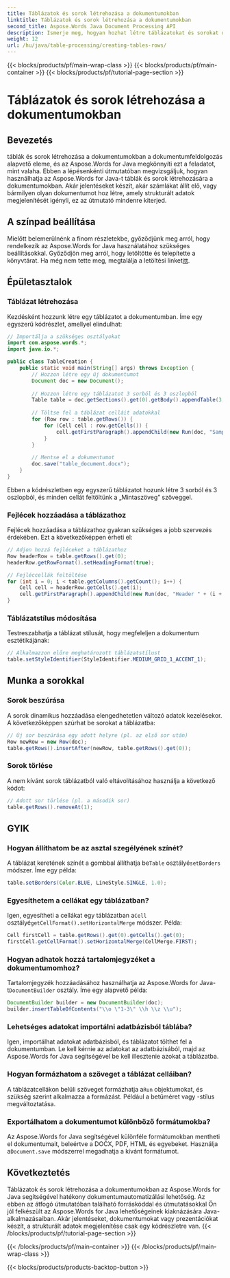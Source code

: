 ```yaml
---
title: Táblázatok és sorok létrehozása a dokumentumokban
linktitle: Táblázatok és sorok létrehozása a dokumentumokban
second_title: Aspose.Words Java Document Processing API
description: Ismerje meg, hogyan hozhat létre táblázatokat és sorokat dokumentumokban az Aspose.Words for Java használatával. Kövesse ezt az átfogó útmutatót a forráskóddal és a GYIK-kal.
weight: 12
url: /hu/java/table-processing/creating-tables-rows/
---
```


{{< blocks/products/pf/main-wrap-class >}}
{{< blocks/products/pf/main-container >}}
{{< blocks/products/pf/tutorial-page-section >}}

# Táblázatok és sorok létrehozása a dokumentumokban


## Bevezetés
táblák és sorok létrehozása a dokumentumokban a dokumentumfeldolgozás alapvető eleme, és az Aspose.Words for Java megkönnyíti ezt a feladatot, mint valaha. Ebben a lépésenkénti útmutatóban megvizsgáljuk, hogyan használhatja az Aspose.Words for Java-t táblák és sorok létrehozására a dokumentumokban. Akár jelentéseket készít, akár számlákat állít elő, vagy bármilyen olyan dokumentumot hoz létre, amely strukturált adatok megjelenítését igényli, ez az útmutató mindenre kiterjed.

## A színpad beállítása
 Mielőtt belemerülnénk a finom részletekbe, győződjünk meg arról, hogy rendelkezik az Aspose.Words for Java használatához szükséges beállításokkal. Győződjön meg arról, hogy letöltötte és telepítette a könyvtárat. Ha még nem tette meg, megtalálja a letöltési linket[itt](https://releases.aspose.com/words/java/).

## Épületasztalok
### Táblázat létrehozása
Kezdésként hozzunk létre egy táblázatot a dokumentumban. Íme egy egyszerű kódrészlet, amellyel elindulhat:

```java
// Importálja a szükséges osztályokat
import com.aspose.words.*;
import java.io.*;

public class TableCreation {
    public static void main(String[] args) throws Exception {
        // Hozzon létre egy új dokumentumot
        Document doc = new Document();
        
        // Hozzon létre egy táblázatot 3 sorból és 3 oszlopból
        Table table = doc.getSections().get(0).getBody().appendTable(3, 3);
        
        // Töltse fel a táblázat celláit adatokkal
        for (Row row : table.getRows()) {
            for (Cell cell : row.getCells()) {
                cell.getFirstParagraph().appendChild(new Run(doc, "Sample Text"));
            }
        }
        
        // Mentse el a dokumentumot
        doc.save("table_document.docx");
    }
}
```

Ebben a kódrészletben egy egyszerű táblázatot hozunk létre 3 sorból és 3 oszlopból, és minden cellát feltöltünk a „Mintaszöveg” szöveggel.

### Fejlécek hozzáadása a táblázathoz
Fejlécek hozzáadása a táblázathoz gyakran szükséges a jobb szervezés érdekében. Ezt a következőképpen érheti el:

```java
// Adjon hozzá fejléceket a táblázathoz
Row headerRow = table.getRows().get(0);
headerRow.getRowFormat().setHeadingFormat(true);

// Fejléccellák feltöltése
for (int i = 0; i < table.getColumns().getCount(); i++) {
    Cell cell = headerRow.getCells().get(i);
    cell.getFirstParagraph().appendChild(new Run(doc, "Header " + (i + 1)));
}
```

### Táblázatstílus módosítása
Testreszabhatja a táblázat stílusát, hogy megfeleljen a dokumentum esztétikájának:

```java
// Alkalmazzon előre meghatározott táblázatstílust
table.setStyleIdentifier(StyleIdentifier.MEDIUM_GRID_1_ACCENT_1);
```

## Munka a sorokkal
### Sorok beszúrása
A sorok dinamikus hozzáadása elengedhetetlen változó adatok kezelésekor. A következőképpen szúrhat be sorokat a táblázatba:

```java
// Új sor beszúrása egy adott helyre (pl. az első sor után)
Row newRow = new Row(doc);
table.getRows().insertAfter(newRow, table.getRows().get(0));
```

### Sorok törlése
A nem kívánt sorok táblázatból való eltávolításához használja a következő kódot:

```java
// Adott sor törlése (pl. a második sor)
table.getRows().removeAt(1);
```

## GYIK
### Hogyan állíthatom be az asztal szegélyének színét?
 A táblázat keretének színét a gombbal állíthatja be`Table` osztályé`setBorders` módszer. Íme egy példa:
```java
table.setBorders(Color.BLUE, LineStyle.SINGLE, 1.0);
```

### Egyesíthetem a cellákat egy táblázatban?
 Igen, egyesítheti a cellákat egy táblázatban a`Cell` osztályé`getCellFormat().setHorizontalMerge` módszer. Példa:
```java
Cell firstCell = table.getRows().get(0).getCells().get(0);
firstCell.getCellFormat().setHorizontalMerge(CellMerge.FIRST);
```

### Hogyan adhatok hozzá tartalomjegyzéket a dokumentumomhoz?
 Tartalomjegyzék hozzáadásához használhatja az Aspose.Words for Java-t`DocumentBuilder` osztály. Íme egy alapvető példa:
```java
DocumentBuilder builder = new DocumentBuilder(doc);
builder.insertTableOfContents("\\o \"1-3\" \\h \\z \\u");
```

### Lehetséges adatokat importálni adatbázisból táblába?
Igen, importálhat adatokat adatbázisból, és táblázatot tölthet fel a dokumentumban. Le kell kérnie az adatokat az adatbázisából, majd az Aspose.Words for Java segítségével be kell illesztenie azokat a táblázatba.

### Hogyan formázhatom a szöveget a táblázat celláiban?
 A táblázatcellákon belüli szöveget formázhatja a`Run` objektumokat, és szükség szerint alkalmazza a formázást. Például a betűméret vagy -stílus megváltoztatása.

### Exportálhatom a dokumentumot különböző formátumokba?
 Az Aspose.Words for Java segítségével különféle formátumokban mentheti el dokumentumait, beleértve a DOCX, PDF, HTML és egyebeket. Használja a`Document.save` módszerrel megadhatja a kívánt formátumot.

## Következtetés
Táblázatok és sorok létrehozása a dokumentumokban az Aspose.Words for Java segítségével hatékony dokumentumautomatizálási lehetőség. Az ebben az átfogó útmutatóban található forráskóddal és útmutatásokkal Ön jól felkészült az Aspose.Words for Java lehetőségeinek kiaknázására Java-alkalmazásaiban. Akár jelentéseket, dokumentumokat vagy prezentációkat készít, a strukturált adatok megjelenítése csak egy kódrészletre van.
{{< /blocks/products/pf/tutorial-page-section >}}

{{< /blocks/products/pf/main-container >}}
{{< /blocks/products/pf/main-wrap-class >}}

{{< blocks/products/products-backtop-button >}}
